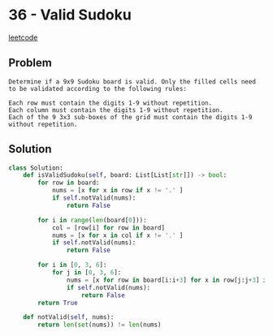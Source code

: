 # 36 - Valid Sudoku

[leetcode](https://leetcode.com/problems/valid-sudoku/)

## Problem

    Determine if a 9x9 Sudoku board is valid. Only the filled cells need to be validated according to the following rules:
    
    Each row must contain the digits 1-9 without repetition.
    Each column must contain the digits 1-9 without repetition.
    Each of the 9 3x3 sub-boxes of the grid must contain the digits 1-9 without repetition.

## Solution

```python
class Solution:
    def isValidSudoku(self, board: List[List[str]]) -> bool:
        for row in board:
            nums = [x for x in row if x != '.' ]
            if self.notValid(nums):
                return False

        for i in range(len(board[0])):
            col = [row[i] for row in board]
            nums = [x for x in col if x != '.' ]
            if self.notValid(nums):
                return False

        for i in [0, 3, 6]:
            for j in [0, 3, 6]:
                nums = [x for row in board[i:i+3] for x in row[j:j+3] if x != '.']
                if self.notValid(nums):
                    return False
        return True

    def notValid(self, nums):
        return len(set(nums)) != len(nums)
```

